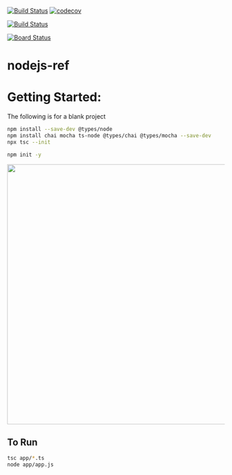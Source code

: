 


[![Build Status](https://travis-ci.org/mchirico/nodejs-ref.svg?branch=master)](https://travis-ci.org/mchirico/nodejs-ref)
[![codecov](https://codecov.io/gh/mchirico/nodejs-ref/branch/master/graph/badge.svg)](https://codecov.io/gh/mchirico/nodejs-ref)

[![Build Status](https://mchirico.visualstudio.com/nodejs-ref/_apis/build/status/mchirico.nodejs-ref?branchName=master)](https://mchirico.visualstudio.com/nodejs-ref/_build/latest?definitionId=9&branchName=master)

[![Board Status](https://dev.azure.com/mchirico/02253250-8984-422d-a891-dfaa6e9c73a5/5cd22d17-5d66-4fba-88e8-1c112608a346/_apis/work/boardbadge/1ec5f6f5-0285-4a48-8876-d92a61cf94fc?columnOptions=1)](https://dev.azure.com/mchirico/02253250-8984-422d-a891-dfaa6e9c73a5/_boards/board/t/5cd22d17-5d66-4fba-88e8-1c112608a346/Microsoft.RequirementCategory/)


# nodejs-ref


# Getting Started:

The following is for a blank project

```bash
npm install --save-dev @types/node
npm install chai mocha ts-node @types/chai @types/mocha --save-dev
npx tsc --init

npm init -y

```

<img src='https://user-images.githubusercontent.com/755710/64076328-73678880-cc91-11e9-82ba-b4fcc2050f69.png' width=600px>


## To Run

```bash
tsc app/*.ts
node app/app.js
```